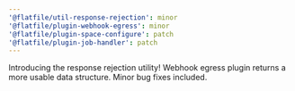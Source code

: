 ```yaml
---
'@flatfile/util-response-rejection': minor
'@flatfile/plugin-webhook-egress': minor
'@flatfile/plugin-space-configure': patch
'@flatfile/plugin-job-handler': patch
---
```


Introducing the response rejection utility! Webhook egress plugin returns a more usable data structure. Minor bug fixes included.
